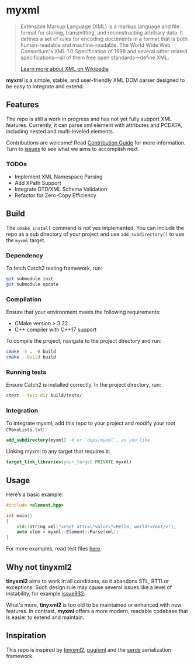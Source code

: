 # myxml

>Extensible Markup Language (XML) is a markup language and file format for storing, transmitting, and reconstructing arbitrary data. It defines a set of rules for encoding documents in a format that is both human-readable and machine-readable. The World Wide Web Consortium's XML 1.0 Specification of 1998 and several other related specifications—all of them free open standards—define XML.
>
> [Learn more about XML on Wikipedia](https://en.wikipedia.org/wiki/XML)

**myxml** is a simple, stable, and user-friendly XML DOM parser designed to be easy to integrate and extend.

## Features

The repo is still a work in progress and has not yet fully support XML features. Currently, it can parse xml element with attributes and PCDATA, including nested and multi-leveled elements.

Contributions are welcome! Read [Contribution Guide](./docs/contribution_guide.md) for more information. Turn to [issues](https://github.com/Adamska1008/myxml/issues) to see what we aims to accomplish next.

### TODOs

- Implement XML Namespace Parsing
- Add XPath Support
- Integrate DTD/XML Schema Validation
- Refactor for Zero-Copy Efficiency

## Build

The `cmake install` command is not yes implemented. You can include the repo as a sub directory of your project and use `add_subdirectory()` to use the `myxml` target.

### Dependency

To fetch Catch2 testing framework, run:

```bash
git submodule init
git submodule update
```

### Compilation

Ensure that your environment meets the following requirements:

- CMake version > 3.22
- C++ compiler with C++17 support

To compile the project, navigate to the project directory and run:

```bash
cmake -S . -B build
cmake --build build
```

### Running tests

Ensure Catch2 is installed correctly. In the project directory, run:

```bash
ctest --test-dir build/tests/
```

### Integration

To integrate myxml, add this repo to your project and modify your root `CMakeLists.txt`:

```cmake
add_subdirectory(myxml)  # or `deps/myxml`, as you like
```

Linking myxml to any target that requires it:

```cmake
target_link_libraries(your_target PRIVATE myxml)
```

## Usage

Here’s a basic example:

```c++
#include <element.hpp>

int main()
{
    std::string xml("<root attr=\"value\">Hello, world!<root/>");
    auto elem = myxml::Element::Parse(xml);
}
```

For more examples, read test files [here](./tests/).

## Why not tinyxml2

**tinyxml2** aims to work in all conditions, so it abandons STL, RTTI or exceptions. Such design rule may cause several issues like a level of instability, for example [issue932](https://github.com/leethomason/tinyxml2/issues/932).

What's more, **tinyxml2** is too old to be maintained or enhanced with new features. In contrast, **myxml** offers a more modern, readable codebase that is easier to extend and maintain.

## Inspiration

This repo is inspired by [tinyxml2](https://github.com/leethomason/tinyxml2), [pugixml](https://github.com/zeux/pugixml) and the [serde](https://crates.io/crates/serde) serialization framework.
